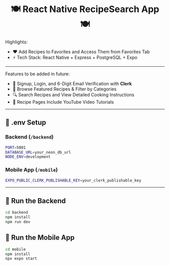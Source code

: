 <h1 align="center">🍽️ React Native RecipeSearch App 🍽️</h1>

Highlights:

- ❤️ Add Recipes to Favorites and Access Them from Favorites Tab
- ⚡ Tech Stack: React Native + Express + PostgreSQL + Expo

---
Features to be added in future:

- 🔐 Signup, Login, and 6-Digit Email Verification with **Clerk**
- 🍳 Browse Featured Recipes & Filter by Categories
- 🔍 Search Recipes and View Detailed Cooking Instructions
- 🎥 Recipe Pages Include YouTube Video Tutorials

---

## 🧪 .env Setup

### Backend (`/backend`)

```bash
PORT=5001
DATABASE_URL=your_neon_db_url
NODE_ENV=development
```

### Mobile App (`/mobile`)

```bash
EXPO_PUBLIC_CLERK_PUBLISHABLE_KEY=your_clerk_publishable_key
```

---

## 🔧 Run the Backend

```bash
cd backend
npm install
npm run dev
```

## 📱 Run the Mobile App

```bash
cd mobile
npm install
npx expo start
```
